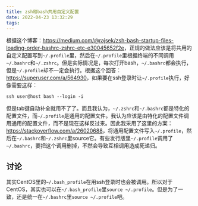 ```yaml
---
title: zsh和bash共用自定义配置
date: 2022-04-23 13:32:29
tags:
---
```


根据这个博客：<https://medium.com/@rajsek/zsh-bash-startup-files-loading-order-bashrc-zshrc-etc-e30045652f2e>，正规的做法应该是将共用的自定义配置写到`~/.profile`里，然后在`~/.profile`里根据终端的不同调用`~/.bashrc`和`~/.zshrc`。但是实际情况是，每次打开bash，`~/.bashrc`都会执行，但是`~/.profile`却不一定会执行。根据这个回答：<https://superuser.com/a/564930>，如果要在ssh登录时让`~/.profile`执行，好像需要这样：

```shell
ssh user@host bash --login -i
```

但是tab键自动补全就用不了了。而且我认为，`~/.zshrc`和`~/.bashrc`都是特化的配置文件，而`~/.profile`是通用的配置文件。我认为应该是由特化的配置文件调用通用的配置文件，而不是现在这样反过来。因此我采用了这里的方案：<https://stackoverflow.com/a/26020688>，将通用配置文件写入`~/.profile`，然后在`~/.bashrc`和`~/.zshrc`里source它。有些发行版里`~/.profile`调用了`~/.bashrc`，要把这个调用删掉，不然会导致互相调用造成死递归。

## 讨论

其实CentOS里的`~/.bash_profile`在用ssh登录时也会被调用。所以对于CentOS，其实也可以在`~/.bash_profile`里`source ~/.profile`。但是为了一致，还是统一在`~/.bashrc`里`source ~/.profile`吧。
